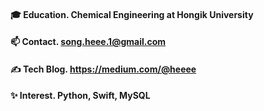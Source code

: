 
#### 🎓 Education. Chemical Engineering at Hongik University
#### 📫 Contact. song.heee.1@gmail.com
#### ✍️ Tech Blog. https://medium.com/@heeee
#### ✨ Interest.  Python, Swift, MySQL

